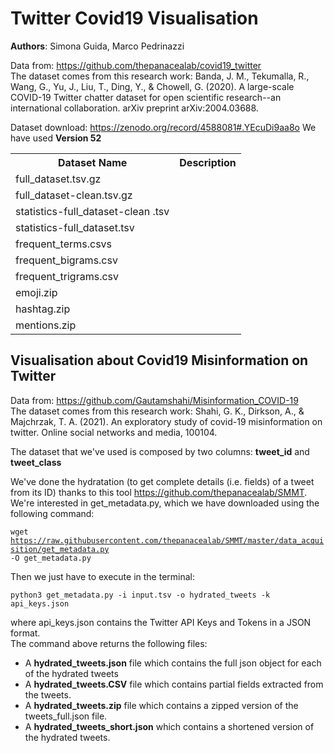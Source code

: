 # Twitter Covid19 Visualisation

<b>Authors</b>: Simona Guida, Marco Pedrinazzi

Data from: https://github.com/thepanacealab/covid19_twitter <br>
The dataset comes from this research work: Banda, J. M., Tekumalla, R., Wang, G., Yu, J., Liu, T., Ding, Y., & Chowell, G. (2020). A large-scale COVID-19 Twitter chatter dataset for open scientific research--an international collaboration. arXiv preprint arXiv:2004.03688.

Dataset download: https://zenodo.org/record/4588081#.YEcuDi9aa8o
We have used <b>Version 52</b>

<table>
  <tr>
    <th>Dataset Name</th>
    <th>Description</th>
  </tr>
  <tr>
    <td>full_dataset.tsv.gz</td>
    <td></td>
  </tr>
  <tr>
    <td>full_dataset-clean.tsv.gz</td>
    <td></td>
  </tr>
  <tr>
    <td>statistics-full_dataset-clean .tsv</td>
    <td></td>
  </tr>
  <tr>
    <td>statistics-full_dataset.tsv</td>
    <td></td>
  </tr>
  <tr>
    <td>frequent_terms.csvs</td>
    <td></td>
  </tr>
  <tr>
    <td>frequent_bigrams.csv</td>
    <td></td>
  </tr>
  <tr>
    <td>frequent_trigrams.csv</td>
    <td></td>
  </tr>
   <tr>
    <td>emoji.zip</td>
    <td></td>
  </tr>
   <tr>
    <td>hashtag.zip</td>
    <td></td>
  </tr>
   <tr>
    <td>mentions.zip</td>
    <td></td>
  </tr>
</table>

<h2>Visualisation about Covid19 Misinformation on Twitter</h2>

Data from: https://github.com/Gautamshahi/Misinformation_COVID-19 <br>
The dataset comes from this research work: Shahi, G. K., Dirkson, A., & Majchrzak, T. A. (2021). An exploratory study of covid-19 misinformation on twitter. Online social networks and media, 100104.<br>

The dataset that we've used is composed by two columns: <b>tweet_id</b> and <b>tweet_class</b><br>

We've done the hydratation (to get complete details (i.e. fields) of a tweet from its ID) thanks to this tool https://github.com/thepanacealab/SMMT. <br>
We're interested in get_metadata.py, which we have downloaded using the following command:<br>

<code>wget https://raw.githubusercontent.com/thepanacealab/SMMT/master/data_acquisition/get_metadata.py -O get_metadata.py</code>
<br>

Then we just have to execute in the terminal:<br>

<code>python3 get_metadata.py -i input.tsv -o hydrated_tweets -k api_keys.json</code><br>

where api_keys.json contains the Twitter API Keys and Tokens in a JSON format.
<br>
The command above returns the following files:
- A <b>hydrated_tweets.json</b> file which contains the full json object for each of the hydrated tweets
- A <b>hydrated_tweets.CSV</b> file which contains partial fields extracted from the tweets.
- A <b>hydrated_tweets.zip</b> file which contains a zipped version of the tweets_full.json file.
- A <b>hydrated_tweets_short.json</b> which contains a shortened version of the hydrated tweets.
